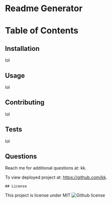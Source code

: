 # Readme Generator


# Table of Contents


    

## Installation
lol 

## Usage 
lol

## Contributing 
lol

## Tests
lol

## Questions
Reach me for additional questions at: kk.

To view deployed project at: https://github.com/kk.



    ## License 
  This project is license under MIT
  ![Github license](http://img.shields.io/badge/license-MIT-blue.svg)
  
